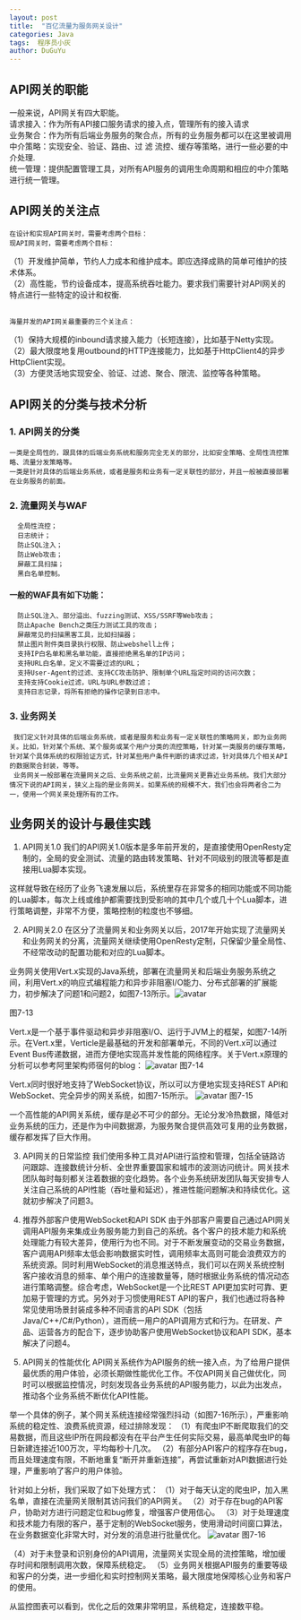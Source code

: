 ```yaml
---
layout: post
title:  "百亿流量为服务网关设计"
categories: Java
tags:  程序员小灰
author: DuGuYu
---
```

## API网关的职能
   一般来说，API网关有四大职能。   
    请求接入：作为所有API接口服务请求的接入点，管理所有的接入请求        
    业务聚合：作为所有后端业务服务的聚合点，所有的业务服务都可以在这里被调用 
    中介策略：实现安全、验证、路由、过 滤 流控、缓存等策略，进行一些必要的中介处理.    
    统一管理：提供配置管理工具，对所有API服务的调用生命周期和相应的中介策略进行统一管理。







    
    
    
    
    
    
    
    
    
    
## API网关的关注点
    在设计和实现API网关时，需要考虑两个目标：    
    现API网关时，需要考虑两个目标：
（1）开发维护简单，节约人力成本和维护成本。即应选择成熟的简单可维护的技术体系。    
（2）高性能，节约设备成本，提高系统吞吐能力。要求我们需要针对API网关的特点进行一些特定的设计和权衡.
   ## 
    海量并发的API网关最重要的三个关注点：
（1）保持大规模的inbound请求接入能力（长短连接），比如基于Netty实现。       
（2）最大限度地复用outbound的HTTP连接能力，比如基于HttpClient4的异步HttpClient实现。    
（3）方便灵活地实现安全、验证、过滤、聚合、限流、监控等各种策略。     
 ## API网关的分类与技术分析
 ### 1. API网关的分类
    一类是全局性的，跟具体的后端业务系统和服务完全无关的部分，比如安全策略、全局性流控策略、流量分发策略等。
    一类是针对具体的后端业务系统，或者是服务和业务有一定关联性的部分，并且一般被直接部署在业务服务的前面。
 ### 2. 流量网关与WAF
      全局性流控；
      日志统计；
      防止SQL注入；
      防止Web攻击；
      屏蔽工具扫描；
      黑白名单控制。
 ####    一般的WAF具有如下功能： 
      防止SQL注入、部分溢出、fuzzing测试、XSS/SSRF等Web攻击；
      防止Apache Bench之类压力测试工具的攻击；
      屏蔽常见的扫描黑客工具，比如扫描器；
      禁止图片附件类目录执行权限、防止webshell上传；
      支持IP白名单和黑名单功能，直接拒绝黑名单的IP访问；
      支持URL白名单，定义不需要过滤的URL；
      支持User-Agent的过滤、支持CC攻击防护、限制单个URL指定时间的访问次数；
      支持支持Cookie过滤，URL与URL参数过滤；
      支持日志记录，将所有拒绝的操作记录到日志中。
 ### 3. 业务网关
     我们定义针对具体的后端业务系统，或者是服务和业务有一定关联性的策略网关，即为业务网关。比如，针对某个系统、某个服务或某个用户分类的流控策略，针对某一类服务的缓存策略，针对某个具体系统的权限验证方式，针对某些用户条件判断的请求过滤，针对具体几个相关API的数据聚合封装，等等。
     业务网关一般部署在流量网关之后、业务系统之前，比流量网关更靠近业务系统。我们大部分情况下说的API网关，狭义上指的是业务网关。如果系统的规模不大，我们也会将两者合二为一，使用一个网关来处理所有的工作。
## 业务网关的设计与最佳实践
  1. API网关1.0
我们的API网关1.0版本是多年前开发的，是直接使用OpenResty定制的，全局的安全测试、流量的路由转发策略、针对不同级别的限流等都是直接用Lua脚本实现。

这样就导致在经历了业务飞速发展以后，系统里存在非常多的相同功能或不同功能的Lua脚本，每次上线或维护都需要找到受影响的其中几个或几十个Lua脚本，进行策略调整，非常不方便，策略控制的粒度也不够细。

2. API网关2.0
在区分了流量网关和业务网关以后，2017年开始实现了流量网关和业务网关的分离，流量网关继续使用OpenResty定制，只保留少量全局性、不经常改动的配置功能和对应的Lua脚本。

业务网关使用Vert.x实现的Java系统，部署在流量网关和后端业务服务系统之间，利用Vert.x的响应式编程能力和异步非阻塞I/O能力、分布式部署的扩展能力，初步解决了问题1和问题2，如图7-13所示。![avatar](https://mmbiz.qpic.cn/mmbiz_png/nhlGsolibOWFNKdBbUJlIWd7S0S6cjmQ8icBFC9FEIknicXviaA4u9ia17uianUiaMjAxmkYqGWqTuwBBoGAFh6nMOLWA/640?wx_fmt=png&tp=webp&wxfrom=5&wx_lazy=1&wx_co=1)

图7-13

Vert.x是一个基于事件驱动和异步非阻塞I/O、运行于JVM上的框架，如图7-14所示。在Vert.x里，Verticle是最基础的开发和部署单元，不同的Vert.x可以通过Event Bus传递数据，进而方便地实现高并发性能的网络程序。关于Vert.x原理的分析可以参考阿里架构师宿何的blog：
![avatar](https://mmbiz.qpic.cn/mmbiz_png/nhlGsolibOWFNKdBbUJlIWd7S0S6cjmQ8jJA3Pj5utFob5YzuWFPhQME5hG1uYenq5IRF8Kic2RwicJBDN7glXIGw/640?wx_fmt=png&tp=webp&wxfrom=5&wx_lazy=1&wx_co=1)
图7-14

Vert.x同时很好地支持了WebSocket协议，所以可以方便地实现支持REST API和WebSocket、完全异步的网关系统，如图7-15所示。
![avatar](https://mmbiz.qpic.cn/mmbiz_png/nhlGsolibOWFNKdBbUJlIWd7S0S6cjmQ8kibACS7JeH9fzDTiaRTAQwl9ygozwY6crrcEZibpyiat5TduhGVJEicPfbw/640?wx_fmt=png&tp=webp&wxfrom=5&wx_lazy=1&wx_co=1)
图7-15

一个高性能的API网关系统，缓存是必不可少的部分。无论分发冷热数据，降低对业务系统的压力，还是作为中间数据源，为服务聚合提供高效可复用的业务数据，缓存都发挥了巨大作用。

3. API网关的日常监控
我们使用多种工具对API进行监控和管理，包括全链路访问跟踪、连接数统计分析、全世界重要国家和城市的波测访问统计。网关技术团队每时每刻都关注着数据的变化趋势。各个业务系统研发团队每天安排专人关注自己系统的API性能（吞吐量和延迟），推进性能问题解决和持续优化。这就初步解决了问题3。

4. 推荐外部客户使用WebSocket和API SDK
由于外部客户需要自己通过API网关调用API服务来集成业务服务能力到自己的系统。各个客户的技术能力和系统处理能力有较大差异，使用行为也不同。对于不断发展变动的交易业务数据，客户调用API频率太低会影响数据实时性，调用频率太高则可能会浪费双方的系统资源。同时利用WebSocket的消息推送特点，我们可以在网关系统控制客户接收消息的频率、单个用户的连接数量等，随时根据业务系统的情况动态进行策略调整。综合考虑，WebSocket是一个比REST API更加实时可靠、更加易于管理的方式。另外对于习惯使用REST API的客户，我们也通过将各种常见使用场景封装成多种不同语言的API SDK（包括Java/C++/C#/Python），进而统一用户的API调用方式和行为。在研发、产品、运营各方的配合下，逐步协助客户使用WebSocket协议和API SDK，基本解决了问题4。

5. API网关的性能优化
API网关系统作为API服务的统一接入点，为了给用户提供最优质的用户体验，必须长期做性能优化工作。不仅API网关自己做优化，同时可以根据监控情况，时刻发现各业务系统的API服务能力，以此为出发点，推动各个业务系统不断优化API性能。

举一个具体的例子，某个网关系统连接经常强烈抖动（如图7-16所示），严重影响系统的稳定性、浪费系统资源，经过排除发现：
（1）有爬虫IP不断爬取我们的交易数据，而且这些IP所在网段都没有在平台产生任何实际交易，最高单爬虫IP的每日新建连接近100万次，平均每秒十几次。
（2）有部分API客户的程序存在bug，而且处理速度有限，不断地重复“断开并重新连接”，再尝试重新对API数据进行处理，严重影响了客户的用户体验。

针对如上分析，我们采取了如下处理方式：
（1）对于每天认定的爬虫IP，加入黑名单，直接在流量网关限制其访问我们的API网关。
（2）对于存在bug的API客户，协助对方进行问题定位和bug修复，增强客户使用信心。
（3）对于处理速度和技术能力有限的客户，基于定制的WebSocket服务，使用滑动时间窗口算法，在业务数据变化非常大时，对分发的消息进行批量优化。
![avatar](https://mmbiz.qpic.cn/mmbiz_png/nhlGsolibOWFNKdBbUJlIWd7S0S6cjmQ8PNcNSIgraLpJ5x5eNJ7KshMVMKJmKUlJxQ0UaNmib2eUbZmHrnZo9NA/640?wx_fmt=png&tp=webp&wxfrom=5&wx_lazy=1&wx_co=1)
图7-16

（4）对于未登录和识别身份的API调用，流量网关实现全局的流控策略，增加缓存时间和限制调用次数，保障系统稳定。
（5）业务网关根据API服务的重要等级和客户的分类，进一步细化和实时控制网关策略，最大限度地保障核心业务和客户的使用。

从监控图表可以看到，优化之后的效果非常明显，系统稳定，连接数平稳。
 
